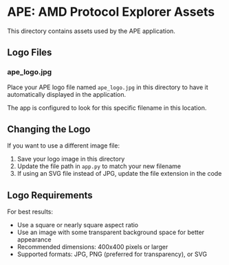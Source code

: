# APE: AMD Protocol Explorer Assets

This directory contains assets used by the APE application.

## Logo Files

### ape_logo.jpg

Place your APE logo file named `ape_logo.jpg` in this directory to have it automatically displayed in the application.

The app is configured to look for this specific filename in this location.

## Changing the Logo

If you want to use a different image file:

1. Save your logo image in this directory
2. Update the file path in `app.py` to match your new filename
3. If using an SVG file instead of JPG, update the file extension in the code

## Logo Requirements

For best results:

- Use a square or nearly square aspect ratio
- Use an image with some transparent background space for better appearance
- Recommended dimensions: 400x400 pixels or larger
- Supported formats: JPG, PNG (preferred for transparency), or SVG